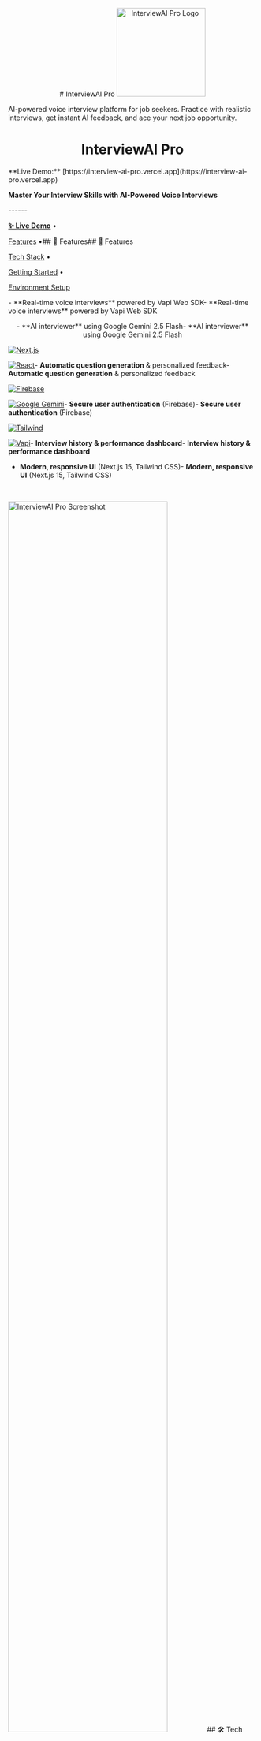 <p align="center"># InterviewAI Pro

  <img src="public/logo.svg" alt="InterviewAI Pro Logo" width="180"/>

</p>AI-powered voice interview platform for job seekers. Practice with realistic interviews, get instant AI feedback, and ace your next job opportunity.



<h1 align="center">InterviewAI Pro</h1>**Live Demo:** [https://interview-ai-pro.vercel.app](https://interview-ai-pro.vercel.app)



<p align="center">

  <b>Master Your Interview Skills with AI-Powered Voice Interviews</b>

</p>------



<p align="center">

  <a href="https://interview-ai-pro.vercel.app"><strong>✨ Live Demo</strong></a> •

  <a href="#-key-features">Features</a> •## 🚀 Features## 🚀 Features

  <a href="#-tech-stack">Tech Stack</a> •

  <a href="#-getting-started">Getting Started</a> •

  <a href="#-environment-setup">Environment Setup</a>

</p>- **Real-time voice interviews** powered by Vapi Web SDK- **Real-time voice interviews** powered by Vapi Web SDK



<p align="center">- **AI interviewer** using Google Gemini 2.5 Flash- **AI interviewer** using Google Gemini 2.5 Flash

  <a href="https://nextjs.org"><img src="https://img.shields.io/badge/Next.js-15-black?style=flat-square&logo=next.js" alt="Next.js"></a>

  <a href="https://react.dev"><img src="https://img.shields.io/badge/React-19-blue?style=flat-square&logo=react" alt="React"></a>- **Automatic question generation** & personalized feedback- **Automatic question generation** & personalized feedback

  <a href="https://firebase.google.com"><img src="https://img.shields.io/badge/Firebase-Auth%20%26%20Firestore-orange?style=flat-square&logo=firebase" alt="Firebase"></a>

  <a href="https://ai.google.dev"><img src="https://img.shields.io/badge/Gemini-2.5_Flash-green?style=flat-square&logo=google" alt="Google Gemini"></a>- **Secure user authentication** (Firebase)- **Secure user authentication** (Firebase)

  <a href="https://tailwindcss.com"><img src="https://img.shields.io/badge/Tailwind-CSS-38B2AC?style=flat-square&logo=tailwind-css" alt="Tailwind"></a>

  <a href="https://vapi.ai"><img src="https://img.shields.io/badge/Vapi-Web_SDK-purple?style=flat-square" alt="Vapi"></a>- **Interview history & performance dashboard**- **Interview history & performance dashboard**

</p>

- **Modern, responsive UI** (Next.js 15, Tailwind CSS)- **Modern, responsive UI** (Next.js 15, Tailwind CSS)

<br>



<p align="center">

  <img src="public/pattern.png" alt="InterviewAI Pro Screenshot" width="80%"/>## 🛠️ Tech Stack## 🛠️ Tech Stack

</p>



---

- **Next.js 15** (App Router, Server Actions)- **Next.js 15** (App Router, Server Actions)

## 🎯 Overview

- **React 19**- **React 19**

**InterviewAI Pro** is a cutting-edge platform that revolutionizes interview preparation through AI-powered voice interactions. Perfect your interview skills with realistic simulations, receive instant expert feedback, and track your improvement—all in one sleek, modern application.

- **Tailwind CSS**- **Tailwind CSS**

### Why InterviewAI Pro?

- **Vapi Web SDK** (voice calls)- **Vapi Web SDK** (voice calls)

- **Realistic Practice**: Face challenging interview questions tailored to your industry and role

- **Instant Feedback**: Get detailed assessments of your responses to improve fast- **Google Gemini AI** (2.5 Flash)- **Google Gemini AI** (2.5 Flash)

- **Convenience**: Practice anytime, anywhere, as many times as you need

- **Progress Tracking**: Monitor your improvement over time with detailed analytics- **Firebase** (Auth, Firestore)- **Firebase** (Auth, Firestore)



---- **Zod** (validation)- **Zod** (validation)



## 🌟 Key Features



<table>---

  <tr>

    <td width="50%" valign="top">## ⚡ Quick Start

      <h3>🎤 Real-time Voice Interviews</h3>

      <p>Engage in natural, conversational interviews with our AI interviewer powered by Vapi Web SDK.</p>## ⚡ Quick Start

    </td>

    <td width="50%" valign="top">### 1. Clone the repository

      <h3>🤖 Advanced AI Interviewer</h3>

      <p>Benefit from Google Gemini 2.5 Flash AI, which provides realistic and challenging interview experiences.</p>### 1. Clone the repository```bash

    </td>

  </tr>```bashgit clone https://github.com/Alpha-Rp/InterviewAI-Pro.git

  <tr>

    <td width="50%" valign="top">git clone https://github.com/Alpha-Rp/InterviewAI-Pro.gitcd InterviewAI-Pro

      <h3>📊 Dynamic Question Generation</h3>

      <p>Receive tailored questions based on your resume, role, and previous responses.</p>cd InterviewAI-Pro```

    </td>

    <td width="50%" valign="top">```

      <h3>📝 Personalized Feedback</h3>

      <p>Get comprehensive assessments of your responses with specific improvement suggestions.</p>### 2. Install dependencies

    </td>

  </tr>### 2. Install dependencies```bash

  <tr>

    <td width="50%" valign="top">```bashnpm install

      <h3>🔐 Secure Authentication</h3>

      <p>Enjoy peace of mind with Firebase authentication and secure data storage.</p>npm install```

    </td>

    <td width="50%" valign="top">```

      <h3>📱 Responsive Design</h3>

      <p>Use the application seamlessly across all your devices with a modern, responsive UI.</p>### 3. Set up environment variables

    </td>

  </tr>### 3. Set up environment variables

</table>

Create a `.env.local` file in the root directory and add the following variables:

---

Create a `.env.local` file in the root directory and add the following variables:

## 🛠️ Tech Stack

#### **Vapi Configuration** (Voice Interview Service)

Our platform is built with modern, cutting-edge technologies:

#### **Vapi Configuration** (Voice Interview Service)```bash

### Frontend

- **Next.js 15** - App Router architecture with server components```bashNEXT_PUBLIC_VAPI_WEB_TOKEN="your_vapi_web_token"

- **React 19** - Latest React features and optimizations

- **Tailwind CSS** - Utility-first styling for responsive designNEXT_PUBLIC_VAPI_WEB_TOKEN="your_vapi_web_token"NEXT_PUBLIC_VAPI_WORKFLOW_ID="your_vapi_workflow_id"

- **Zod** - Type-safe form validation

NEXT_PUBLIC_VAPI_WORKFLOW_ID="your_vapi_workflow_id"```

### AI & Voice

- **Vapi Web SDK** - Enterprise-grade voice interface```Get your Vapi credentials from [Vapi Dashboard](https://vapi.ai/)

- **Google Gemini 2.5 Flash** - State-of-the-art AI language model

Get your Vapi credentials from [Vapi Dashboard](https://vapi.ai/)

### Backend & Data

- **Firebase Authentication** - Secure user management#### **Google Gemini AI** (Question Generation & Feedback)

- **Firestore Database** - Real-time data storage

- **Next.js Server Actions** - Secure API endpoints#### **Google Gemini AI** (Question Generation & Feedback)```bash



---```bashGOOGLE_GENERATIVE_AI_API_KEY="your_google_gemini_api_key"



## 🚀 Getting StartedGOOGLE_GENERATIVE_AI_API_KEY="your_google_gemini_api_key"```



### Prerequisites```Get your API key from [Google AI Studio](https://makersuite.google.com/app/apikey)



- Node.js 18.x or higherGet your API key from [Google AI Studio](https://makersuite.google.com/app/apikey)

- npm 8.x or higher

- A Firebase project#### **Firebase Client Configuration** (Authentication & Database)

- Google Gemini API access

- Vapi account#### **Firebase Client Configuration** (Authentication & Database)```bash



### Installation```bashNEXT_PUBLIC_FIREBASE_API_KEY="your_firebase_api_key"



1. **Clone the repository**NEXT_PUBLIC_FIREBASE_API_KEY="your_firebase_api_key"NEXT_PUBLIC_FIREBASE_AUTH_DOMAIN="your_project_id.firebaseapp.com"

   ```bash

   git clone https://github.com/Alpha-Rp/InterviewAI-Pro.gitNEXT_PUBLIC_FIREBASE_AUTH_DOMAIN="your_project_id.firebaseapp.com"NEXT_PUBLIC_FIREBASE_PROJECT_ID="your_project_id"

   cd InterviewAI-Pro

   ```NEXT_PUBLIC_FIREBASE_PROJECT_ID="your_project_id"NEXT_PUBLIC_FIREBASE_STORAGE_BUCKET="your_project_id.appspot.com"



2. **Install dependencies**NEXT_PUBLIC_FIREBASE_STORAGE_BUCKET="your_project_id.appspot.com"NEXT_PUBLIC_FIREBASE_MESSAGING_SENDER_ID="your_messaging_sender_id"

   ```bash

   npm installNEXT_PUBLIC_FIREBASE_MESSAGING_SENDER_ID="your_messaging_sender_id"NEXT_PUBLIC_FIREBASE_APP_ID="your_firebase_app_id"

   ```

NEXT_PUBLIC_FIREBASE_APP_ID="your_firebase_app_id"```

3. **Set up environment variables** (see [Environment Setup](#-environment-setup))

   ```bash```

   cp .env.example .env.local

   # Edit .env.local with your credentials#### **Firebase Admin SDK** (Server-side operations)

   ```

#### **Firebase Admin SDK** (Server-side operations)```bash

4. **Start the development server**

   ```bash```bashFIREBASE_PROJECT_ID="your_project_id"

   npm run dev

   ```FIREBASE_PROJECT_ID="your_project_id"FIREBASE_CLIENT_EMAIL="firebase-adminsdk-xxxxx@your_project_id.iam.gserviceaccount.com"



5. **Open your browser**FIREBASE_CLIENT_EMAIL="firebase-adminsdk-xxxxx@your_project_id.iam.gserviceaccount.com"FIREBASE_PRIVATE_KEY="-----BEGIN PRIVATE KEY-----\nyour_private_key_here\n-----END PRIVATE KEY-----\n"

   ```

   http://localhost:3000FIREBASE_PRIVATE_KEY="-----BEGIN PRIVATE KEY-----\nyour_private_key_here\n-----END PRIVATE KEY-----\n"```

   ```

```Get Firebase credentials from:

---

Get Firebase credentials from:1. Go to [Firebase Console](https://console.firebase.google.com/)

## 🔑 Environment Setup

1. Go to [Firebase Console](https://console.firebase.google.com/)2. Select your project

Create a `.env.local` file in the root directory with the following variables:

2. Select your project3. Go to **Project Settings** > **Service Accounts**

### Vapi Voice Interface

3. Go to **Project Settings** > **Service Accounts**4. Click **Generate New Private Key**

```env

NEXT_PUBLIC_VAPI_WEB_TOKEN="your_vapi_web_token"4. Click **Generate New Private Key**

NEXT_PUBLIC_VAPI_WORKFLOW_ID="your_vapi_workflow_id"

```#### **Application URL** (Optional for production)



<details>#### **Application URL** (Optional for production)```bash

<summary><b>How to get Vapi credentials</b></summary>

<ol>```bashNEXT_PUBLIC_BASE_URL="http://localhost:3000"

  <li>Sign up at <a href="https://vapi.ai">Vapi.ai</a></li>

  <li>Create a new workflow</li>NEXT_PUBLIC_BASE_URL="http://localhost:3000"```

  <li>Navigate to API Keys section</li>

  <li>Generate a new Web SDK token</li>```

  <li>Copy the Workflow ID from your workflow settings</li>

</ol>### 4. Run the development server

</details>

### 4. Run the development server```bash

### Google Gemini AI

```bashnpm run dev

```env

GOOGLE_GENERATIVE_AI_API_KEY="your_google_gemini_api_key"npm run dev```

```

```

<details>

<summary><b>How to get Gemini API key</b></summary>### 5. Open the application

<ol>

  <li>Visit <a href="https://makersuite.google.com/app/apikey">Google AI Studio</a></li>### 5. Open the applicationNavigate to [http://localhost:3000](http://localhost:3000) in your browser.

  <li>Sign in with your Google account</li>

  <li>Create a new API key</li>Navigate to [http://localhost:3000](http://localhost:3000) in your browser.

  <li>Copy the key to your .env.local file</li>

</ol>## 📁 Project Structure

</details>

---

### Firebase Configuration



#### Client-side (Authentication & Firestore)

## 📁 Project Structure

```env

NEXT_PUBLIC_FIREBASE_API_KEY="your_firebase_api_key"```

NEXT_PUBLIC_FIREBASE_AUTH_DOMAIN="your_project_id.firebaseapp.com"

NEXT_PUBLIC_FIREBASE_PROJECT_ID="your_project_id"```

NEXT_PUBLIC_FIREBASE_STORAGE_BUCKET="your_project_id.appspot.com"

NEXT_PUBLIC_FIREBASE_MESSAGING_SENDER_ID="your_messaging_sender_id"app/            # Next.js app directory (routes, layouts, API)app/            # Next.js app directory (routes, layouts, API)1. **Clone the repo:**1. **Clone the repo:**

NEXT_PUBLIC_FIREBASE_APP_ID="your_firebase_app_id"

```  ├── (auth)/   # Authentication pages (sign-in, sign-up)



#### Server-side (Admin SDK)  ├── (root)/   # Main application pagescomponents/     # React UI components



```env  ├── api/      # API routes for Vapi integration

FIREBASE_PROJECT_ID="your_project_id"

FIREBASE_CLIENT_EMAIL="firebase-adminsdk-xxxxx@your_project_id.iam.gserviceaccount.com"  └── layout.tsxconstants/      # Static data and config   ```bash	```bash

FIREBASE_PRIVATE_KEY="-----BEGIN PRIVATE KEY-----\nyour_private_key_here\n-----END PRIVATE KEY-----\n"

```components/     # Reusable React UI components



<details>constants/      # Static data and configurationfirebase/       # Firebase admin/client setup

<summary><b>How to set up Firebase</b></summary>

<ol>firebase/       # Firebase admin/client setup

  <li>Go to <a href="https://console.firebase.google.com/">Firebase Console</a></li>

  <li>Create a new project</li>  ├── admin.ts  # Firebase Admin SDK (server-side)lib/            # Utilities and server actions   git clone https://github.com/faizansh123/MockMate-AI-Interviewer.git	git clone https://github.com/faizansh123/MockMate-AI-Interviewer.git

  <li>Enable Authentication (Email/Password provider)</li>

  <li>Create a Firestore Database</li>  └── client.ts # Firebase Client SDK (client-side)

  <li>In Project Settings > General, scroll to "Your apps" section and add a Web app</li>

  <li>Copy the Firebase config values to your .env.local file</li>lib/            # Utilities and server actionspublic/         # Static assets (images, icons)

  <li>For Admin SDK, go to Project Settings > Service Accounts</li>

  <li>Click "Generate New Private Key" and download the JSON file</li>  ├── actions/  # Server actions for auth and data

  <li>Copy the values to your .env.local file</li>

</ol>  └── vapi.sdk.tstypes/          # TypeScript types   cd MockMate-AI-Interviewer	cd MockMate-AI-Interviewer

</details>

public/         # Static assets (images, icons)

### Application URL (for production)

types/          # TypeScript type definitions```

```env

NEXT_PUBLIC_BASE_URL="https://your-production-url.vercel.app"```

```

   ```	```

---

---

## 📂 Project Structure

## 📝 Environment Variables

```

app/                # Next.js app directory (routes & layouts)## 🔐 Important Notes

├── (auth)/         # Authentication pages

│   ├── sign-in/    # Sign in page2. **Install dependencies:**2. **Install dependencies:**

│   └── sign-up/    # Sign up page

├── (root)/         # Main application routes### Environment Variables Security

│   ├── interview/  # Interview experience pages

│   └── page.tsx    # Landing page- **Never commit** `.env.local` to version controlSee `.env.local.example` for all required variables.

└── api/            # API routes

    └── vapi/       # Voice API integration- Add `.env.local` to your `.gitignore` file



components/         # Reusable UI components- For production, set environment variables in your hosting platform (Vercel, Netlify, etc.)   ```bash	```bash

├── ui/             # Core UI components (buttons, inputs, etc.)

└── ...            # Feature-specific components- The `measurementId` in `firebase/client.ts` can remain hardcoded as it's not sensitive



firebase/           # Firebase configuration---

├── admin.ts        # Admin SDK setup (server-side)

└── client.ts       # Client SDK setup (client-side)### Firebase Setup



lib/               # Utility functions and shared logic1. Create a new Firebase project   npm install	npm install

├── actions/       # Server actions for data operations

├── utils.ts       # Helper functions2. Enable **Authentication** (Email/Password provider)

└── vapi.sdk.ts    # Voice API integration logic

3. Create a **Firestore Database****© 2025 Prajwal. All rights reserved.**

public/            # Static assets

├── covers/        # Company logos and covers4. Generate service account credentials for admin SDK    AI-powered voice interview platform for job seekers. Practice with realistic interviews, get instant AI feedback, and ace your next job opportunity.

└── ...            # Icons and images

   ```	```

types/             # TypeScript type definitions

```### Vapi Setup



---1. Sign up at [Vapi.ai](https://vapi.ai/)



## 🔐 Security Best Practices2. Create a new assistant/workflow   ```bash	npm run dev



- **Never commit** `.env.local` to version control3. Copy your Web Token and Workflow ID

- Add `.env.local` to your `.gitignore` file

- For production deployments, set environment variables in your hosting platform (Vercel, Netlify, etc.)   npm run dev	```

- Keep your Firebase Admin SDK credentials secure

---

---

   ```5. **Open:** [http://localhost:3000](http://localhost:3000)

## 🌐 Deployment

## 🚀 Deployment

### Deploy on Vercel (Recommended)

5. **Open:** [http://localhost:3000](http://localhost:3000)

The easiest way to deploy InterviewAI Pro is with [Vercel](https://vercel.com):

### Deploy to Vercel (Recommended)

1. Push your code to a GitHub repository

2. Import your repository to Vercel## 📁 Folder Structure

3. Configure all environment variables in Vercel dashboard

4. Deploy!1. Push your code to GitHub



[![Deploy with Vercel](https://vercel.com/button)](https://vercel.com/new/clone?repository-url=https://github.com/Alpha-Rp/InterviewAI-Pro)2. Import project in [Vercel](https://vercel.com)## 📁 Folder Structure



---3. Add all environment variables in Vercel dashboard



## 🤝 Contributing4. Deploy!```



Contributions are welcome! Please feel free to submit a Pull Request.



1. Fork the project[![Deploy with Vercel](https://vercel.com/button)](https://vercel.com/new/clone?repository-url=https://github.com/Alpha-Rp/InterviewAI-Pro)```app/            # Next.js app directory (routes, layouts, API)

2. Create your feature branch (`git checkout -b feature/amazing-feature`)

3. Commit your changes (`git commit -m 'Add some amazing feature'`)

4. Push to the branch (`git push origin feature/amazing-feature`)

5. Open a Pull Request---app/            # Next.js app directory (routes, layouts, API)components/     # React UI components



---



## 📄 License## 🤝 Contributingcomponents/     # React UI componentsconstants/      # Static data and config



This project is licensed under the MIT License - see the [LICENSE](LICENSE) file for details.



---Pull requests are welcome! For major changes, please open an issue first to discuss what you'd like to change.constants/      # Static data and configfirebase/       # Firebase admin/client setup



<p align="center">

  <b>Built with ❤️ by Prajwal</b>

</p>1. Fork the projectfirebase/       # Firebase admin/client setuplib/            # Utilities and server actions



<p align="center">2. Create your feature branch (`git checkout -b feature/AmazingFeature`)

  <a href="https://github.com/Alpha-Rp">GitHub</a> •

  <a href="https://interview-ai-pro.vercel.app">Live Demo</a>3. Commit your changes (`git commit -m 'Add some AmazingFeature'`)lib/            # Utilities and server actionspublic/         # Static assets (images, icons)

</p>
4. Push to the branch (`git push origin feature/AmazingFeature`)

5. Open a Pull Requestpublic/         # Static assets (images, icons)types/          # TypeScript types



---types/          # TypeScript types```



## 📄 License```



This project is open source and available under the [MIT License](LICENSE).

## 📝 Environment Variables

---See `.env.local.example` for all required variables.



**Built with ❤️ by Prajwal**See `.env.local.example` for all required variables.



For questions or support, please open an issue on GitHub.## 🤝 Contributing


---Pull requests welcome! For major changes, open an issue first to discuss what you’d like to change.



**Built by Prajwal**## 📄 License

